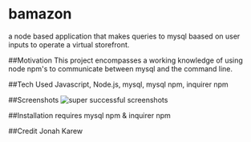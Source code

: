 # bamazon
a node based application that makes queries to mysql baased on user inputs to operate a virtual storefront.

##Motivation
This project encompasses a working knowledge of using node npm's to communicate between mysql and the command line.

##Tech Used
Javascript, Node.js, mysql, mysql npm, inquirer npm

##Screenshots
![super successful screenshots](https://imgur.com/a/pBqS4Xg)

##Installation
requires mysql npm & inquirer npm

##Credit
Jonah Karew